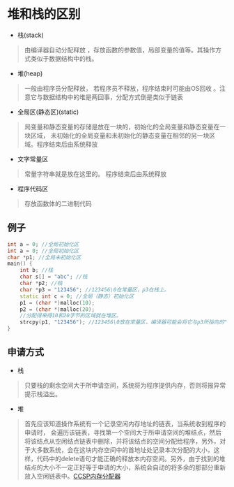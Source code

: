 # 堆和栈的区别

+ 栈(stack)
> 由编译器自动分配释放 ，存放函数的参数值，局部变量的值等。其操作方式类似于数据结构中的栈。

+ 堆(heap)
> 一般由程序员分配释放， 若程序员不释放，程序结束时可能由OS回收 。注意它与数据结构中的堆是两回事，分配方式倒是类似于链表

+ 全局区(静态区)(static)
> 局变量和静态变量的存储是放在一块的，初始化的全局变量和静态变量在一块区域， 未初始化的全局变量和未初始化的静态变量在相邻的另一块区域。程序结束后由系统释放

+ 文字常量区
> 常量字符串就是放在这里的。 程序结束后由系统释放

+ 程序代码区
> 存放函数体的二进制代码

## 例子

```cpp
int a = 0; //全局初始化区
int a = 0; //全局初始化区
char *p1; //全局未初始化区
main() {
    int b; //栈
    char s[] = "abc"; //栈
    char *p2; //栈
    char *p3 = "123456"; //123456\0在常量区，p3在栈上。
    static int c = 0; //全局（静态）初始化区
    p1 = (char *)malloc(10);
    p2 = (char *)malloc(20);
    //分配得来得10和20字节的区域就在堆区。
    strcpy(p1, "123456"); //123456\0放在常量区，编译器可能会将它与p3所指向的"123456"优化成一个地方。
}
```

## 申请方式

+ 栈
> 只要栈的剩余空间大于所申请空间，系统将为程序提供内存，否则将报异常提示栈溢出。
+ 堆
> 首先应该知道操作系统有一个记录空闲内存地址的链表，当系统收到程序的申请时，
会遍历该链表，寻找第一个空间大于所申请空间的堆结点，然后将该结点从空闲结点链表中删除，并将该结点的空间分配给程序，另外，对于大多数系统，会在这块内存空间中的首地址处记录本次分配的大小，这样，代码中的delete语句才能正确的释放本内存空间。另外，由于找到的堆结点的大小不一定正好等于申请的大小，系统会自动的将多余的那部分重新放入空闲链表中。[CCSP内存分配器](./#!contest/CCSP/2018/5.内存分配器.md)